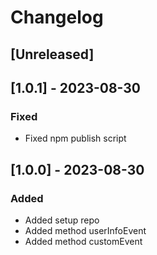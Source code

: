 # Changelog

## [Unreleased]

## [1.0.1] - 2023-08-30

### Fixed

- Fixed npm publish script

## [1.0.0] - 2023-08-30

### Added

- Added setup repo
- Added method userInfoEvent
- Added method customEvent
